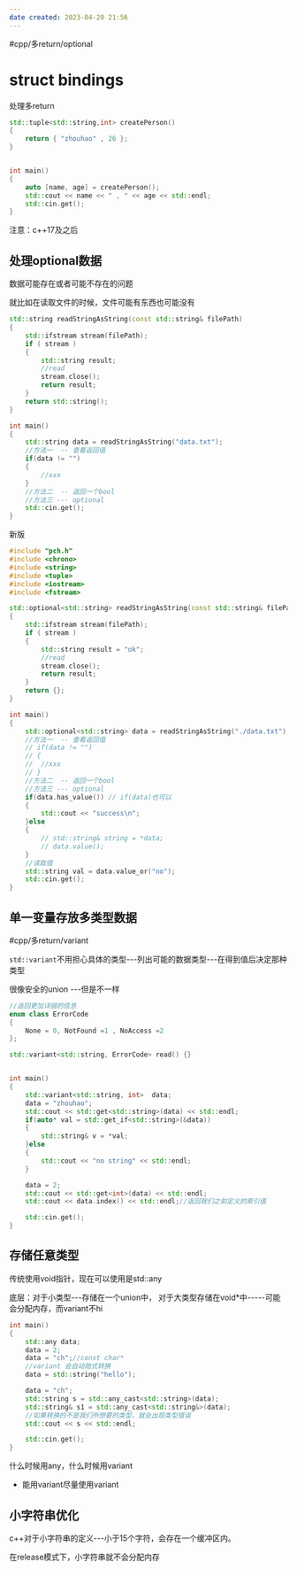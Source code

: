 ```yaml
---
date created: 2023-04-20 21:56
---
```


#cpp/多return/optional

# struct bindings

处理多return

```c++
std::tuple<std::string,int> createPerson()
{
	return { "zhouhao" , 26 };
}


int main()
{
	auto [name, age] = createPerson();
	std::cout << name << " , " << age << std::endl;
	std::cin.get();
}

```

注意：c++17及之后

## 处理optional数据

数据可能存在或者可能不存在的问题

就比如在读取文件的时候，文件可能有东西也可能没有

```c++
std::string readStringAsString(const std::string& filePath)
{
	std::ifstream stream(filePath);
	if ( stream )
	{
		std::string result;
		//read
		stream.close();
		return result;
	}
	return std::string();
}

int main()
{
	std::string data = readStringAsString("data.txt");
	//方法一  -- 查看返回值
	if(data != "")
	{
		//xxx
	}
	//方法二  -- 返回一个bool
	//方法三 --- optional
	std::cin.get();
}

```

新版

```c++
#include "pch.h"
#include <chrono>
#include <string>
#include <tuple>
#include <iostream>
#include <fstream>

std::optional<std::string> readStringAsString(const std::string& filePath)
{
	std::ifstream stream(filePath);
	if ( stream )
	{
		std::string result = "ok";
		//read
		stream.close();
		return result;
	}
	return {};
}

int main()
{
	std::optional<std::string> data = readStringAsString("./data.txt");
	//方法一  -- 查看返回值
	// if(data != "")
	// {
	// 	//xxx
	// }
	//方法二  -- 返回一个bool
	//方法三 --- optional
	if(data.has_value()) // if(data)也可以
	{
		std::cout << "success\n";
	}else
	{
		// std::string& string = *data;
		// data.value();
	}
	//读取值
	std::string val = data.value_or("no");
	std::cin.get();
}
```

## 单一变量存放多类型数据

#cpp/多return/variant

`std::variant`不用担心具体的类型---列出可能的数据类型---在得到值后决定那种类型

很像安全的union ---但是不一样

```c++
//返回更加详细的信息
enum class ErrorCode
{
	None = 0, NotFound =1 , NoAccess =2
};

std::variant<std::string, ErrorCode> read() {}


int main()
{
	std::variant<std::string, int>  data;
	data = "zhouhao";
	std::cout << std::get<std::string>(data) << std::endl;
	if(auto* val = std::get_if<std::string>(&data))
	{
		std::string& v = *val;
	}else
	{
		std::cout << "no string" << std::endl;
	}

	data = 2;
	std::cout << std::get<int>(data) << std::endl;
	std::cout << data.index() << std::endl;//返回我们之前定义的索引值

	std::cin.get();
}
```

## 存储任意类型

传统使用void指针，现在可以使用是std::any

底层：对于小类型---存储在一个union中， 对于大类型存储在void*中-----可能会分配内存，而variant不hi

```c++
int main()
{
	std::any data;
	data = 2;
	data = "ch";//const char*
	//variant 会自动隐式转换
	data = std::string("hello");

	data = "ch";
	std::string s = std::any_cast<std::string>(data);
	std::string& s1 = std::any_cast<std::string&>(data);
	//如果转换的不是我们所想要的类型，就会出现类型错误
	std::cout << s << std::endl;

	std::cin.get();
}

```

什么时候用any，什么时候用variant

- 能用variant尽量使用variant

## 小字符串优化

c++对于小字符串的定义---小于15个字符，会存在一个缓冲区内。

在release模式下，小字符串就不会分配内存
